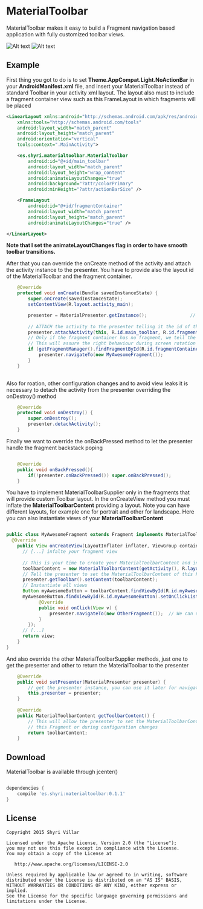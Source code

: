# MaterialToolbar
MaterialToolbar makes it easy to build a Fragment navigation based application with fully customized toolbar views.

![Alt text](/images/demo-portrait.gif?raw=true) ![Alt text](/images/demo-landscape.gif?raw=true)

## Example
First thing you got to do is to set **Theme.AppCompat.Light.NoActionBar** in your **AndroidManifest.xml** file, 
and insert your MaterialToolbar instead of standard Toolbar in your activity xml layout. The layout also must to include
a fragment container view such as this FrameLayout in which fragments will be placed


```xml
<LinearLayout xmlns:android="http://schemas.android.com/apk/res/android"
    xmlns:tools="http://schemas.android.com/tools"
    android:layout_width="match_parent"
    android:layout_height="match_parent"
    android:orientation="vertical"
    tools:context=".MainActivity">

    <es.shyri.materialtoolbar.MaterialToolbar
        android:id="@+id/main_toolbar"
        android:layout_width="match_parent"
        android:layout_height="wrap_content"
        android:animateLayoutChanges="true"
        android:background="?attr/colorPrimary"
        android:minHeight="?attr/actionBarSize" />

    <FrameLayout
        android:id="@+id/fragmentContainer"
        android:layout_width="match_parent"
        android:layout_height="match_parent"
        android:animateLayoutChanges="true" />

</LinearLayout>

```
**Note that I set the animateLayoutChanges flag in order to have smooth toolbar transitions.**

After that you can override the onCreate method of the activity and attach the activity instance to the presenter. You have to provide also the layout id of the MaterialToolbar and the fragment container.

```java
    @Override
    protected void onCreate(Bundle savedInstanceState) {
        super.onCreate(savedInstanceState);
        setContentView(R.layout.activity_main);

        presenter = MaterialPresenter.getInstance();                // get the instance of our presenter
        
        // ATTACH the activity to the presenter telling it the id of the MaterialToolbar and the view holding the Fragments
        presenter.attachActivity(this, R.id.main_toolbar, R.id.fragmentContainer);  
        // Only if the fragment container has no fragment, we tell the MaterialPresenter to navigate to a new Fragment instance
        // This will assure the right behaviour during screen rotation and other configuration changes
        if (getFragmentManager().findFragmentById(R.id.fragmentContainer) == null) {
            presenter.navigateTo(new MyAwesomeFragment());
        }
    }
        
```

Also for roation, other configuration changes and to avoid view leaks it is necessary to detach the activity from the presenter overriding the onDestroy() method

```java
    @Override
    protected void onDestroy() {
        super.onDestroy();
        presenter.detachActivity();
    }
```

Finally we want to override the onBackPressed method to let the presenter handle the fragment backstack poping


```java

    @Override
    public void onBackPressed(){
        if(!presenter.onBackPressed()) super.onBackPressed();
    }

```

You have to implement MaterialToolbarSupplier only in the fragments that will provide custom Toolbar layout.
In the onCreateView method you must inflate the **MaterialToolbarContent** providing a layout. Note you can have different layouts, for example one for portrait and other for landscape. Here you can also instantiate views of your **MaterialToolbarContent**


```java

public class MyAwesomeFragment extends Fragment implements MaterialToolbarSupplier {
  @Override
    public View onCreateView(LayoutInflater inflater, ViewGroup container, Bundle savedInstanceState) {
      // [...] infalte your fragment view
      
      // This is your time to create your MaterialToolbarContent and instantiate the views.
      toolbarContent = new MaterialToolbarContent(getActivity(), R.layout.my_awesome_toolbar);
      // Tell the presenter to set the MaterialToolbarContent of this Fragment.
      presenter.getToolbar().setContent(toolbarContent);
      // Instantiate all views
      Button myAwesomeButton = toolbarContent.findViewById(R.id.myAwesomeButton);
      myAwesomeButton.findViewById(R.id.myAwesomeButton).setOnClickListener(new View.OnClickListener() {
            @Override
            public void onClick(View v) {
                presenter.navigateTo(new OtherFragment());  // We can use the presenter this Fragment to navigate to others.
            }
        });
      // [...]
      return view;
    }
}
```
And also override the other MaterialToolbarSupplier methods, just one to get the presenter and other to return the MaterialToolbar to the presenter

```java
    @Override
    public void setPresenter(MaterialPresenter presenter) {
        // get the presenter instance, you can use it later for navigate to children Fragments.
        this.presenter = presenter;
    }
    
    @Override
    public MaterialToolbarContent getToolbarContent() {
        // This will allow the presenter to set the MaterialToolbarContent when user navigates back to 
        // this Fragment or during configuration changes
        return toolbarContent;
    }
```

## Download
MaterialToolbar is available through jcenter()
```gradle

dependencies {
    compile 'es.shyri:materialtoolbar:0.1.1'
}
```
License
-------

    Copyright 2015 Shyri Villar

    Licensed under the Apache License, Version 2.0 (the "License");
    you may not use this file except in compliance with the License.
    You may obtain a copy of the License at

       http://www.apache.org/licenses/LICENSE-2.0

    Unless required by applicable law or agreed to in writing, software
    distributed under the License is distributed on an "AS IS" BASIS,
    WITHOUT WARRANTIES OR CONDITIONS OF ANY KIND, either express or implied.
    See the License for the specific language governing permissions and
    limitations under the License.
